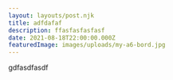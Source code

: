 ```yaml
---
layout: layouts/post.njk
title: adfdafaf
description: ffasfasfasfasf
date: 2021-08-18T22:00:00.000Z
featuredImage: images/uploads/my-a6-bord.jpg
---
```

gdfasdfasdf